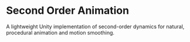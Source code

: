 # Second Order Animation
A lightweight Unity implementation of second-order dynamics for natural, procedural animation and motion smoothing.
